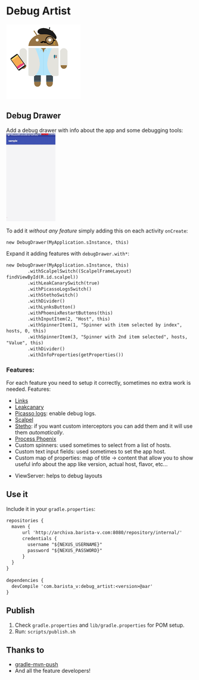 # Debug Artist

![Image](img/android.gif)

## Debug Drawer

Add a debug drawer with info about the app and some debugging tools:
![Image2](img/debug_drawer.gif)

To add it _without any feature_ simply adding this on each activity `onCreate`:
```
new DebugDrawer(MyApplication.sInstance, this)
```

Expand it adding features with `debugDrawer.with*`:
```
new DebugDrawer(MyApplication.sInstance, this)
        .withScalpelSwitch((ScalpelFrameLayout) findViewById(R.id.scalpel))
        .withLeakCanarySwitch(true)
        .withPicassoLogsSwitch()
        .withStethoSwitch()
        .withDivider()
        .withLynksButton()
        .withPhoenixRestartButtons(this)
        .withInputItem(2, "Host", this)
        .withSpinnerItem(1, "Spinner with item selected by index", hosts, 0, this)
        .withSpinnerItem(3, "Spinner with 2nd item selected", hosts, "Value", this)
        .withDivider()
        .withInfoProperties(getProperties())
```
### Features:

For each feature you need to setup it correctly, sometimes no extra work is needed.
Features:
- [Links](https://github.com/pedrovgs/Lynx)
- [Leakcanary](https://github.com/square/leakcanary)
- [Picasso logs](https://github.com/square/picasso): enable debug logs.
- [Scalpel](https://github.com/JakeWharton/scalpel)
- [Stetho](https://github.com/facebook/stetho): if you want custom interceptors you can add them and it will use them _automatically_.
- [Process Phoenix](https://github.com/JakeWharton/ProcessPhoenix)
- Custom spinners: used sometimes to select from a list of hosts.
- Custom text input fields: used sometimes to set the app host.
- Custom map of properties: map of title -> content that allow you to show  useful info about the app like version, actual host, flavor, etc...

* ViewServer: helps to debug layouts

## Use it 

Include it in your `gradle.properties`:

```
repositories {
  maven {
      url 'http://archiva.barista-v.com:8080/repository/internal/'
      credentials {
        username "${NEXUS_USERNAME}"
        password "${NEXUS_PASSWORD}"
      }
  }
}

dependencies {
  devCompile 'com.barista_v:debug_artist:<version>@aar'
}
```


## Publish

1. Check `gradle.properties` and `lib/gradle.properties` for POM setup.
1. Run: `scripts/publish.sh`

## Thanks to
- [gradle-mvn-push](https://raw.github.com/danielgomezrico/gradle-mvn-push/master/gradle-mvn-push.gradle)
- And all the feature developers!